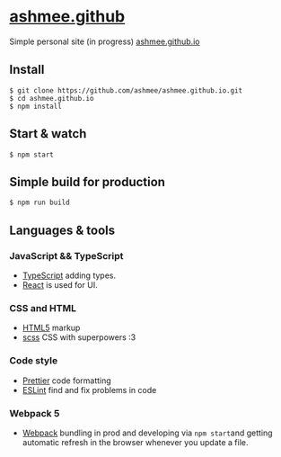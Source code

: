 # [ashmee.github](https://ashmee.github.io)
Simple personal site (in progress)
[ashmee.github.io](ashmee.github.io)

## Install

    $ git clone https://github.com/ashmee/ashmee.github.io.git
    $ cd ashmee.github.io
    $ npm install

## Start & watch

    $ npm start

## Simple build for production

    $ npm run build


## Languages & tools

### JavaScript && TypeScript

- [TypeScript](https://www.typescriptlang.org/) adding types.
- [React](http://facebook.github.io/react) is used for UI.

### CSS and HTML

- [HTML5](https://www.w3.org/TR/html52/) markup
- [scss](https://sass-lang.com/) CSS with superpowers :3

### Code style

- [Prettier](https://prettier.io/) code formatting
- [ESLint](https://eslint.org/) find and fix problems in code

### Webpack 5

- [Webpack](https://webpack.js.org/) bundling in prod and developing via ```npm start```and getting automatic refresh in the browser whenever you update a file.
